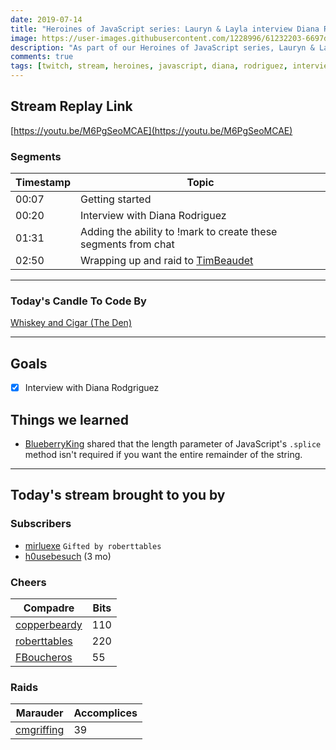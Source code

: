 ```yaml
---
date: 2019-07-14
title: "Heroines of JavaScript series: Lauryn & Layla interview Diana Rodriguez"
image: https://user-images.githubusercontent.com/1228996/61232203-6697d100-a6f3-11e9-80a7-7751266697d1.png
description: "As part of our Heroines of JavaScript series, Lauryn & Layla interview Diana Rodriguez."
comments: true
tags: [twitch, stream, heroines, javascript, diana, rodriguez, interview]
---
```


## Stream Replay Link

[https://youtu.be/M6PgSeoMCAE](https://youtu.be/M6PgSeoMCAE)

<!--more-->

### Segments

| Timestamp | Topic                                                               |
| ---       | ---                                                                 |
| 00:07     | Getting started                                                     |
| 00:20     | Interview with Diana Rodriguez                                      |
| 01:31     | Adding the ability to !mark to create these segments from chat      |
| 02:50     | Wrapping up and raid to [TimBeaudet](https://twitch.tv/timbeaudet)  |

---

### Today's Candle To Code By

[Whiskey and Cigar (The Den)](https://amzn.to/30ttzO6)

---

## Goals

- [x] Interview with Diana Rodgriguez

## Things we learned

- [BlueberryKing](https://twitch.tv/BlueberryKing) shared that the length parameter of JavaScript's `.splice` method isn't required if you want the entire remainder of the string.

---

## Today's stream brought to you by

### Subscribers

- [mirluexe](https://twitch.tv/mirluexe) `Gifted by roberttables`
- [h0usebesuch](https://twitch.tv/h0usebesuch) (3 mo)

### Cheers


| Compadre            | Bits        |
| ---                 | ---         |
| [copperbeardy](https://twitch.tv/copperbeardy) | 110 |
| [roberttables](https://twitch.tv/roberttables) | 220 |
| [FBoucheros](https://twitch.tv/fboucheros) | 55 |

### Raids


| Marauder            | Accomplices |
| ---                 | ---         |
| [cmgriffing](https://twitch.tv/cmgriffing) | 39 |
